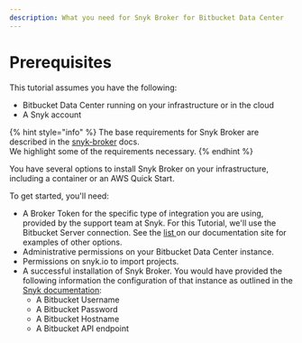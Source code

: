 ```yaml
---
description: What you need for Snyk Broker for Bitbucket Data Center
---
```


# Prerequisites

This tutorial assumes you have the following:

* Bitbucket Data Center running on your infrastructure or in the cloud
* A Snyk account

{% hint style="info" %}
The base requirements for Snyk Broker are described in the [snyk-broker](../../../../../integrate-with-snyk/snyk-broker/ "mention") docs.\
We highlight some of the requirements necessary.
{% endhint %}

You have several options to install Snyk Broker on your infrastructure, including a container or an AWS Quick Start.

To get started, you'll need:

* A Broker Token for the specific type of integration you are using, provided by the support team at Snyk. For this Tutorial, we'll use the Bitbucket Server connection. See the [list ](../../../../../tutorials/atlassian/broker-for-bitbucket-data-center/broken-reference/)on our documentation site for examples of other options.
* Administrative permissions on your Bitbucket Data Center instance.
* Permissions on snyk.io to import projects.
* A successful installation of Snyk Broker. You would have provided the following information the configuration of that instance as outlined in the [Snyk documentation](../../../../../integrations/git-repository-scm-integrations/bitbucket-data-center-server-integration.md):
  * A Bitbucket Username
  * A Bitbucket Password
  * A Bitbucket Hostname
  * A Bitbucket API endpoint
